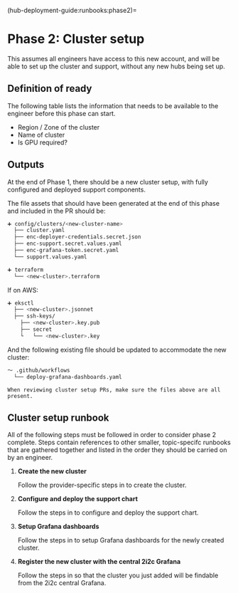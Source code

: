 (hub-deployment-guide:runbooks:phase2)=
# Phase 2: Cluster setup

This assumes all engineers have access to this new account, and will be able to set up the cluster and support, without any new hubs being set up.

## Definition of ready

The following table lists the information that needs to be available to the engineer before this phase can start.

- Region / Zone of the cluster
- Name of cluster
- Is GPU required?

## Outputs

At the end of Phase 1, there should be a new cluster setup, with fully configured and deployed support components.

The file assets that should have been generated at the end of this phase and included in the PR should be:

```bash
➕ config/clusters/<new-cluster-name>
  ├── cluster.yaml
  ├── enc-deployer-credentials.secret.json
  ├── enc-support.secret.values.yaml
  ├── enc-grafana-token.secret.yaml
  └── support.values.yaml
```

```bash
➕ terraform
  └── <new-cluster>.terraform
```

If on AWS:

```bash
➕ eksctl
  ├── <new-cluster>.jsonnet
  ├── ssh-keys/
    ├── <new-cluster>.key.pub
    ├── secret
    └   └── <new-cluster>.key
```

And the following existing file should be updated to accommodate the new cluster:

```bash
～ .github/workflows
  └── deploy-grafana-dashboards.yaml
```

```{tip}
When reviewing cluster setup PRs, make sure the files above are all present.
```

## Cluster setup runbook

All of the following steps must be followed in order to consider phase 2 complete. Steps contain references to other smaller, topic-specifc runbooks that are gathered together and listed in the order they should be carried on by an engineer.

1. **Create the new cluster**

   Follow the provider-specific steps in [](new-cluster:new-cluster) to create the cluster.

2. **Configure and deploy the support chart**

   Follow the steps in [](deploy-support-chart) to configure and deploy the support chart.

3. **Setup Grafana dashboards**

   Follow the steps in [](setup-grafana) to setup Grafana dashboards for the newly created cluster.

4. **Register the new cluster with the central 2i2c Grafana**

   Follow the steps in [](register-new-cluster-with-central-grafana) so that the cluster you just added will be findable from the 2i2c central Grafana.